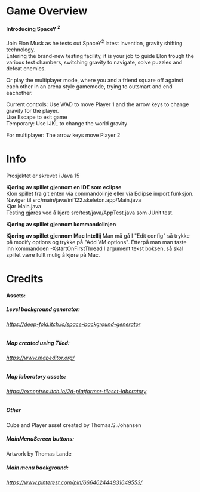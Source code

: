 # Game Overview 

#### Introducing SpaceY <sup>2</sup>  
Join Elon Musk as he tests out SpaceY<sup>2</sup> latest invention, gravity shifting technology.  
Entering the brand-new testing facility, it is your job to guide Elon trough the various test chambers, switching gravity to navigate, solve puzzles and defeat enemies. 

Or play the multiplayer mode, where you and a friend square off against each other in an arena style gamemode, trying to outsmart and end eachother.   
   



Current controls: Use WAD to move Player 1 and the arrow keys to change gravity for the player.  
Use Escape to exit game  
Temporary: Use IJKL to change the world gravity  

For multiplayer: The arrow keys move Player 2



# Info
Prosjektet er skrevet i Java 15   


**Kjøring av spillet gjennom en IDE som eclipse**   
Klon spillet fra git enten via commandolinje eller via Eclipse import funksjon.   
Naviger til src/main/java/inf122.skeleton.app/Main.java   
Kjør Main.java      
Testing gjøres ved å kjøre src/test/java/AppTest.java som JUnit test.   
   
**Kjøring av spillet gjennom kommandolinjen**

**Kjøring av spillet gjennom Mac Intellij**
Man må gå I "Edit config" så trykke på modify options og trykke på "Add VM options". Etterpå man man taste inn kommandoen
-XstartOnFirstThread I argument tekst boksen, så skal spillet være fullt mulig å kjøre på Mac.

# Credits

#### Assets:
##### Level background generator:
###### *https://deep-fold.itch.io/space-background-generator*

##### Map created using Tiled:
###### *https://www.mapeditor.org/*

##### Map laboratory assets:
###### *https://exceptrea.itch.io/2d-platformer-tileset-laboratory*

##### Other  
Cube and Player asset created by Thomas.S.Johansen  

##### MainMenuScreen buttons:  
Artwork by Thomas Lande

##### Main menu background:
###### https://www.pinterest.com/pin/666462444831649553/

